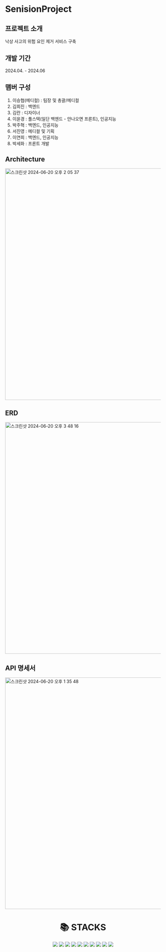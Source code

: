 # SenisionProject

## 프로젝트 소개
낙상 사고의 위험 요인 제거 서비스 구축

## 개발 기간
2024.04. - 2024.06

## 맴버 구성
1. 이승협(메디컬) : 팀장 및 총괄/메디컬
2. 김희진 : 백엔드
3. 김란 : 디자이너
4. 이윤경 : 풀스택(일단 백엔드 - 안나오면 프론트), 인공지능
5. 박주혁 : 백엔드, 인공지능
6. 서진영 : 메디컬 및 기획
7. 이연희 : 백엔드, 인공지능
8. 박세화 : 프론트 개발

## Architecture
<img width="750" alt="스크린샷 2024-06-20 오후 2 05 37" src="https://github.com/Park-JuH/SenisionProject/assets/83206160/89a22373-06c7-40bb-add2-abafe26ceba3">

## ERD
<img width="750" alt="스크린샷 2024-06-20 오후 3 48 16" src="https://github.com/Park-JuH/SenisionProject/assets/83206160/12cc88cc-2405-41de-9bd9-e25bf371d519">

## API 명세서
<img width="750" alt="스크린샷 2024-06-20 오후 1 35 48" src="https://github.com/Park-JuH/SenisionProject/assets/83206160/2aedf7ca-866f-44e4-b7f8-778c8697f35c">

<div align=center><h1>📚 STACKS</h1></div>
<div align=center> 
  <img src="https://img.shields.io/badge/amazonaws-232F3E?style=for-the-badge&logo=amazonaws&logoColor=white">
  <img src="https://img.shields.io/badge/java-007396?style=for-the-badge&logo=java&logoColor=white">
  <img src="https://img.shields.io/badge/spring-6DB33F?style=for-the-badge&logo=spring&logoColor=white">
  <img src="https://img.shields.io/badge/springboot-6DB33F?style=for-the-badge&logo=springboot&logoColor=white">
  <img src="https://img.shields.io/badge/python-3776AB?style=for-the-badge&logo=python&logoColor=white">
  <img src="https://img.shields.io/badge/fastapi-009688?style=for-the-badge&logo=fastapi&logoColor=009688">
  <img src="https://img.shields.io/badge/reactnative-61DAFB?style=for-the-badge&logo=react&logoColor=black">
  <img src="https://img.shields.io/badge/h2-232F3E?style=for-the-badge&logo=h2&logoColor=white">
  <img src="https://img.shields.io/badge/git-F05032?style=for-the-badge&logo=git&logoColor=white">
  <img src="https://img.shields.io/badge/github-181717?style=for-the-badge&logo=github&logoColor=white">
</div>
